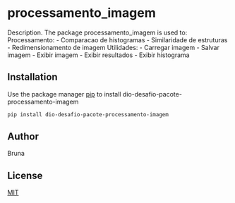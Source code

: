 # processamento_imagem

Description. 
The package processamento_imagem is used to:
	Processamento:
		- Comparacao de histogramas
		- Similaridade de estruturas
		- Redimensionamento de imagem
	Utilidades:
		- Carregar imagem
		- Salvar imagem
		- Exibir imagem
		- Exibir resultados
		- Exibir histograma

## Installation

Use the package manager [pip](https://pip.pypa.io/en/stable/) to install dio-desafio-pacote-processamento-imagem

```bash
pip install dio-desafio-pacote-processamento-imagem
```

## Author
Bruna

## License
[MIT](https://choosealicense.com/licenses/mit/)
